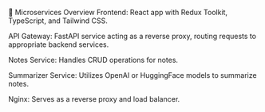🧩 Microservices Overview
Frontend: React app with Redux Toolkit, TypeScript, and Tailwind CSS.

API Gateway: FastAPI service acting as a reverse proxy, routing requests to appropriate backend services.

Notes Service: Handles CRUD operations for notes.

Summarizer Service: Utilizes OpenAI or HuggingFace models to summarize notes.

Nginx: Serves as a reverse proxy and load balancer.

